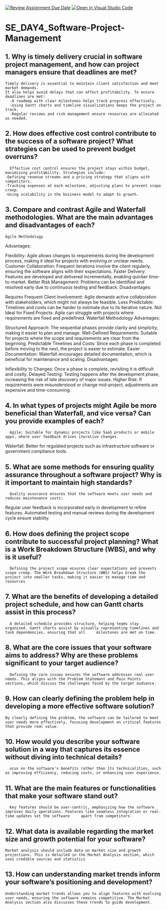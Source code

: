 [![Review Assignment Due Date](https://classroom.github.com/assets/deadline-readme-button-22041afd0340ce965d47ae6ef1cefeee28c7c493a6346c4f15d667ab976d596c.svg)](https://classroom.github.com/a/9pw6JKcu)
[![Open in Visual Studio Code](https://classroom.github.com/assets/open-in-vscode-2e0aaae1b6195c2367325f4f02e2d04e9abb55f0b24a779b69b11b9e10269abc.svg)](https://classroom.github.com/online_ide?assignment_repo_id=17117965&assignment_repo_type=AssignmentRepo)
# SE_DAY4_Software-Project-Management
## 1. Why is timely delivery crucial in software project management, and how can project managers ensure that deadlines are met?
    Timely delivery is essential to maintain client satisfaction and meet market demands.
    It also helps avoid delays that can affect profitability. To ensure deadlines are met:
      -A roadmap with clear milestones helps track progress effectively​.
      -Using Gantt charts and timeline visualizations keeps the project on track​.
      -Regular reviews and risk management ensure resources are allocated as needed​.
## 2. How does effective cost control contribute to the success of a software project? What strategies can be used to prevent budget overruns?
      Effective cost control ensures the project stays within budget, maximizing profitability. Strategies include:
    -Defining revenue streams and a pricing strategy that aligns with competitors.
    -Tracking expenses at each milestone, adjusting plans to prevent scope creep​.
    -Using scalability in the business model to adapt to growth.
## 3. Compare and contrast Agile and Waterfall methodologies. What are the main advantages and disadvantages of each?
    Agile Methodology
Advantages:

Flexibility: Agile allows changes to requirements during the development process, making it ideal for projects with evolving or unclear needs.
Customer Collaboration: Frequent iterations involve the client regularly, ensuring the software aligns with their expectations.
Faster Delivery: Features are developed and delivered incrementally, enabling quicker time-to-market.
Better Risk Management: Problems can be identified and resolved early due to continuous testing and feedback.
Disadvantages:

Requires Frequent Client Involvement: Agile demands active collaboration with stakeholders, which might not always be feasible.
Less Predictable: Timelines and costs can be harder to estimate due to its iterative nature.
Not Ideal for Fixed Projects: Agile can struggle with projects where requirements are fixed and predefined.
Waterfall Methodology
Advantages:

Structured Approach: The sequential phases provide clarity and simplicity, making it easier to plan and manage.
Well-Defined Requirements: Suitable for projects where the scope and requirements are clear from the beginning.
Predictable Timelines and Costs: Since each phase is completed before moving to the next, the project is easier to estimate.
Easier Documentation: Waterfall encourages detailed documentation, which is beneficial for maintenance and scaling.
Disadvantages:

Inflexibility to Changes: Once a phase is complete, revisiting it is difficult and costly.
Delayed Testing: Testing happens after the development phase, increasing the risk of late discovery of major issues.
Higher Risk: If requirements were misunderstood or change mid-project, adjustments are expensive and time-consuming.

## 4. In what types of projects might Agile be more beneficial than Waterfall, and vice versa? Can you provide examples of each?
      Agile: Suitable for dynamic projects like SaaS products or mobile apps, where user feedback drives iterative changes​.
Waterfall: Better for regulated projects such as infrastructure software or government compliance tools​.

## 5. What are some methods for ensuring quality assurance throughout a software project? Why is it important to maintain high standards?
      Quality assurance ensures that the software meets user needs and reduces maintenance costs:
Regular user feedback is incorporated early in development to refine features.
Automated testing and manual reviews during the development cycle ensure stability​.

## 6. How does defining the project scope contribute to successful project planning? What is a Work Breakdown Structure (WBS), and why is it useful?
      Defining the project scope ensures clear expectations and prevents scope creep. The Work Breakdown Structure (WBS) helps break the project into smaller tasks, making it easier to manage time and resources​
      
## 7. What are the benefits of developing a detailed project schedule, and how can Gantt charts assist in this process?
      A detailed schedule provides structure, helping teams stay organized. Gantt charts assist by visually representing timelines and task dependencies, ensuring that all     milestones are met on time​.
## 8. What are the core issues that your software aims to address? Why are these problems significant to your target audience?
      Defining the core issues ensures the software addresses real user needs. This aligns with the Problem Statement and Pain Points sections, which discuss the challenges faced by the target audience​.
      
## 9. How can clearly defining the problem help in developing a more effective software solution?
    By clearly defining the problem, the software can be tailored to meet user needs more effectively, focusing development on critical features that provide real value.
    
## 10. How would you describe your software solution in a way that captures its essence without diving into technical details?
      ocus on the software's benefits rather than its technicalities, such as improving efficiency, reducing costs, or enhancing user experience​.
      
## 11. What are the main features or functionalities that make your software stand out?
      Key features should be user-centric, emphasizing how the software improves daily operations. Features like seamless integration or real-time updates set the software     apart from competitors​.
      
## 12. What data is available regarding the market size and growth potential for your software?
    Market analysis should include data on market size and growth projections. This is detailed in the Market Analysis section, which uses credible sources and statistics
## 13. How can understanding market trends inform your software’s positioning and development?
    Understanding market trends allows you to align features with evolving user needs, ensuring the software remains competitive. The Market Analysis section also discusses these trends to guide development​.
